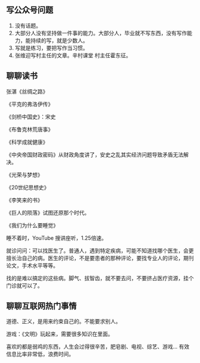 

## 写公众号问题

1. 没有话题。
2. 大部分人没有坚持做一件事的能力。大部分人，毕业就不写东西，没有写作能力，能持续的写，就是少数人。
3. 写就是练习，要把写作当习惯。
4. 张维迎写村主任的文章。辛村课堂  村主任霍东征。

## 聊聊读书



张湛《丝绸之路》

《平克的弗洛伊传》

《剑桥中国史》：宋史

《布鲁克林荒唐事》

《科学成就健康》

《中央帝国财政密码》从财政角度讲了，安史之乱其实经济问题导致矛盾无法解决。

《光荣与梦想》

《20世纪思想史》

《李笑来的书》

《巨人的陨落》试图还原那个时代。

《我们为什么要睡觉》

睡不着时，YouTube  搜讲座听，1.25倍速。



就诊问问：可以找医生了。普通人，遇到特定疾病，可能不知道找哪个医生，会更擅长治自己的病。医生的评论，不是要患者的那种评论，要找专业人的评论，期刊论文，手术水平等等。

找的是难以搞定的这些病。脚气、拔智齿，就不要去问，不要挤占医疗资源，挂个门诊就可以了。



## 聊聊互联网热门事情

道德、正义，是用来约束自己的。不能要求别人。

游戏：《文明》玩起来，需要很多知识在里面。

喜欢的都是弱鸡的东西，人生会过得很辛苦，肥皂剧、电视、综艺、游戏... 有效信息比率非常低，浪费时间。